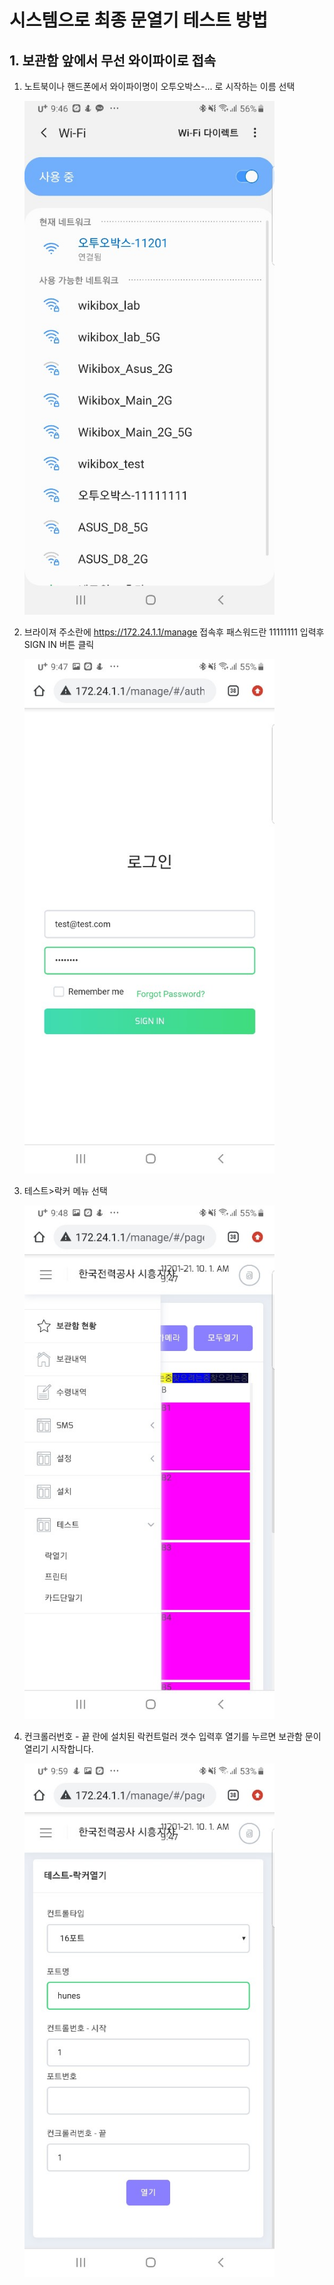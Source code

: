 
  # 시스템으로 최종 문열기  테스트 방법
## 1. 보관함 앞에서 무선 와이파이로 접속
  1. 노트북이나 핸드폰에서 와이파이명이  오투오박스-... 로 시작하는 이름 선택

        <img src="./images/locker_test1.jpeg"  width="400px">
  3. 브라이져 주소란에 https://172.24.1.1/manage 접속후 패스워드란 11111111 입력후 SIGN IN 버튼 클릭
  
        <img src="./images/locker_test2.jpeg"  width="400px">
  4. 테스트>락커 메뉴 선택

      <img src="./images/locker_test3.jpeg"  width="400px">
  5. 컨크롤러번호 - 끝 란에 설치된 락컨트럴러 갯수 입력후 열기를 누르면 보관함 문이 열리기 시작합니다.

      <img src="./images/locker_test4.jpeg"  width="400px">
  
